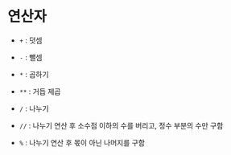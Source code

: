 # 연산자

- `+` : 덧셈

- `-` : 뺄셈
- `*` : 곱하기

- `**` : 거듭 제곱
- `/` : 나누기
- `//` : 나누기 연산 후 소수점 이하의 수를 버리고, 정수 부분의 수만 구함
- `%` : 나누기 연산 후 몫이 아닌 나머지를 구함